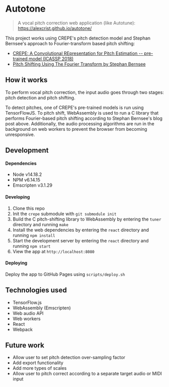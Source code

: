 # Autotone

> A vocal pitch correction web application (like Autotune): https://alexcrist.github.io/autotone/

This project works using CREPE's pitch detection model and Stephan Bernsee's approach to Fourier-transform based pitch shifting:
* [CREPE: A Convolutional REpresentation for Pitch Estimation -- pre-trained model (ICASSP 2018)](https://github.com/marl/crepe)
* [Pitch Shifting Using The Fourier Transform by Stephan Bernsee](http://blogs.zynaptiq.com/bernsee/pitch-shifting-using-the-ft/)

## How it works

To perform vocal pitch correction, the input audio goes through two stages: pitch detection and pitch shifting.

To detect pitches, one of CREPE's pre-trained models is run using TensorFlowJS. To pitch shift, WebAssembly is used to run a C library that performs Fourier-based pitch shifting according to Stephan Bernsee's blog post above. Additionally, the audio processing algorithms are run in the background on web workers to prevent the browser from becoming unresponsive.

## Development

#### Dependencies

* Node v14.18.2
* NPM v6.14.15
* Emscripten v3.1.29

#### Developing

1. Clone this repo
2. Init the `crepe` submodule with `git submodule init`
3. Build the C pitch-shifting library to WebAssembly by entering the `tuner` directory and running `make`
4. Install the web dependencies by entering the `react` directory and running `npm install`
6. Start the development server by entering the `react` directory and running `npm start`
7. View the app at `http://localhost:8080`

#### Deploying

Deploy the app to GitHub Pages using `scripts/deploy.sh`

## Technologies used

* TensorFlow.js
* WebAssembly (Emscripten)
* Web audio API
* Web workers
* React
* Webpack

## Future work

* Allow user to set pitch detection over-sampling factor
* Add export functionality
* Add more types of scales
* Allow user to pitch correct according to a separate target audio or MIDI input
